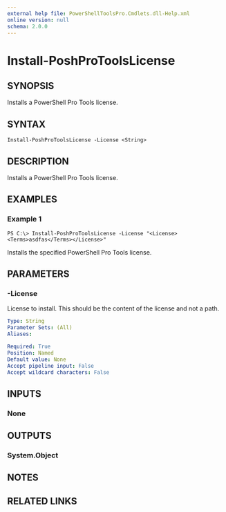 ```yaml
---
external help file: PowerShellToolsPro.Cmdlets.dll-Help.xml
online version: null
schema: 2.0.0
---
```


# Install-PoshProToolsLicense

## SYNOPSIS

Installs a PowerShell Pro Tools license.

## SYNTAX

```text
Install-PoshProToolsLicense -License <String>
```

## DESCRIPTION

Installs a PowerShell Pro Tools license.

## EXAMPLES

### Example 1

```text
PS C:\> Install-PoshProToolsLicense -License "<License><Terms>asdfas</Terms></License>"
```

Installs the specified PowerShell Pro Tools license.

## PARAMETERS

### -License

License to install. This should be the content of the license and not a path.

```yaml
Type: String
Parameter Sets: (All)
Aliases: 

Required: True
Position: Named
Default value: None
Accept pipeline input: False
Accept wildcard characters: False
```

## INPUTS

### None

## OUTPUTS

### System.Object

## NOTES

## RELATED LINKS

